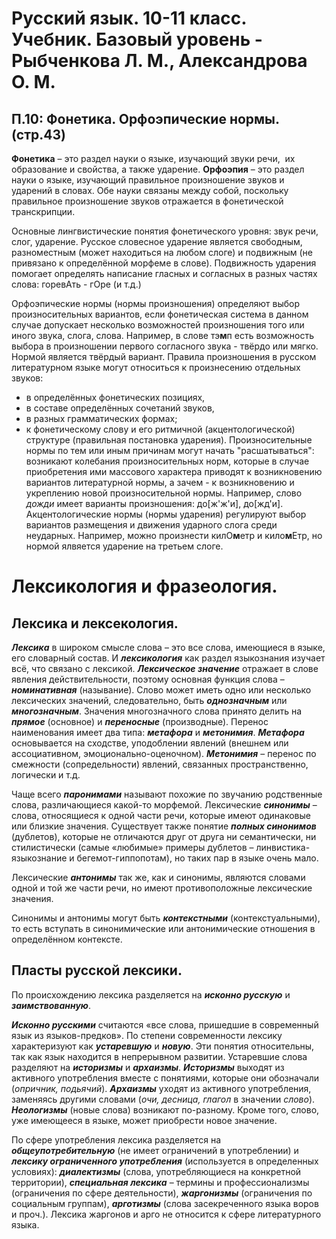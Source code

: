 # Русский язык. 10-11 класс. Учебник. Базовый уровень - Рыбченкова Л. М., Александрова О. М.
## П.10: Фонетика. Орфоэпические нормы. (стр.43)

**Фонетика** – это раздел науки о языке, изучающий звуки речи,  их образование и свойства, а также ударение.
**Орфоэпия** – это раздел науки о языке, изучающий правильное произношение звуков и ударений в словах. Обе науки связаны между собой, поскольку правильное произношение звуков отражается в фонетической транскрипции.


Основные лингвистические понятия фонетического уровня: звук речи, слог, ударение.
	Русское словесное ударение является свободным, разноместным (может находиться на любом слоге) и подвижным (не привязано к определённой морфеме в слове). Подвижность ударения помогает определять написание гласных и согласных в разных частях слова: горевАть - гОре (и т.д.)

Орфоэпические нормы (нормы произношения) определяют выбор произносительных вариантов, если фонетическая система в данном случае допускает несколько возможностей произношения того или иного звука, слога, слова. Например, в слове тэ**м**п есть возможность выбора в произношении первого согласного звука - твёрдо или мягко. Нормой является твёрдый вариант.
	Правила произношения в русском литературном языке могут относиться к произнесению отдельных звуков:
- в определённых фонетических позициях,
- в составе определённых сочетаний звуков,
- в разных грамматических формах;
-  к фонетическому слову и его ритмичной (акцентологической) структуре (правильная постановка ударения).
	Произносительные нормы по тем или иным причинам могут начать "расшатываться": возникают колебания произносительных норм, которые в случае приобретения ими массового характера приводят к возникновению вариантов литературной нормы, а зачем - к возникновению и укреплению новой произносительной нормы. Например, слово *дожди* имеет варианты произношения: до[ж'ж'и], до[жд'и].
	Акцентологические нормы (нормы ударения) регулируют выбор вариантов размещения и движения ударного слога среди неударных. Например, можно произнести килО**м**етр и кило**м**Етр, но нормой ялвяется ударение на третьем слоге.

# Лексикология и фразеология.
## Лексика и лексекология.
_**Лексика**_ в широком смысле слова – это все слова, имеющиеся в языке, его словарный состав. И _**лексикология**_ как раздел языкознания изучает всё, что связано с лексикой.
_**Лексическое значение**_ отражает в слове явления действительности, поэтому основная функция слова – _**номинативная**_ (называние).
Слово может иметь одно или несколько лексических значений, следовательно, быть _**однозначным**_ или _**многозначным**_. Значения многозначного слова принято делить на _**прямое**_ (основное) и _**переносные**_ (производные). Перенос наименования имеет два типа: _**метафора**_ и _**метонимия**_.
_**Метафора**_ основывается на сходстве, уподоблении явлений (внешнем или ассоциативном, эмоционально-оценочном).
_**Метонимия**_ – перенос по смежности (сопредельности) явлений, связанных пространственно, логически и т.д.

Чаще всего _**паронимами**_ называют похожие по звучанию родственные слова, различающиеся какой-то морфемой.
Лексические _**синонимы**_ – слова, относящиеся к одной части речи, которые имеют одинаковые или близкие значения.
Существует также понятие _**полных синонимов**_ (дублетов), которые не отличаются друг от друга ни семантически, ни стилистически (самые «любимые» примеры дублетов – линвистика-языкознание и бегемот-гиппопотам), но таких пар в языке очень мало.

Лексические _**антонимы**_ так же, как и синонимы, являются словами одной и той же части речи, но имеют противоположные лексические значения.

Синонимы и антонимы могут быть _**контекстными**_ (контекстуальными), то есть вступать в синонимические или антонимические отношения в определённом контексте.

## Пласты русской лексики.

По происхождению лексика разделяется на _**исконно русскую**_ и _**заимствованную**_.

_**Исконно русскими**_ считаются «все слова, пришедшие в современный язык из языков-предков». По степени современности лексику характеризуют как _**устаревшую**_ и _**новую**_. Эти понятия относительны, так как язык находится в непрерывном развитии.
Устаревшие слова разделяют на _**историзмы**_ и _**архаизмы**_. _**Историзмы**_ выходят из активного употребления вместе с понятиями, которые они обозначали (_опричник, подьячий_). _**Архаизмы**_ уходят из активного употребления, заменяясь другими словами (_очи, десница, глагол_ в значении _слово_).
_**Неологизмы**_ (новые слова) возникают по-разному. Кроме того, слово, уже имеющееся в языке, может приобрести новое значение.

По сфере употребления лексика разделяется на _**общеупотребительную**_ (не имеет ограничений в употреблении) и _**лексику ограниченного употребления**_ (используется в определенных условиях): _**диалектизмы**_ (слова, употребляющиеся на конкретной территории), _**специальная лексика**_ – термины и профессионализмы (ограничения по сфере деятельности), _**жаргонизмы**_ (ограничения по социальным группам), _**арготизмы**_ (слова засекреченного языка воров и проч.). Лексика жаргонов и арго не относится к сфере литературного языка.
